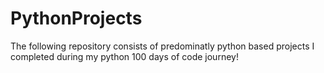 # PythonProjects
The following repository consists of predominatly python based projects I completed during my python 100 days of code journey!
